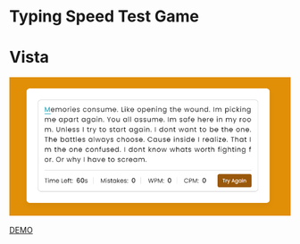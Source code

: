 # Typing Speed Test Game

# Vista
<p aling="center">
    <img src="preview.png" alt="">
</p>


[DEMO]()